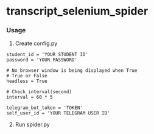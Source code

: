# transcript_selenium_spider
### Usage
1. Create config.py
```
student_id = 'YOUR STUDENT ID'
password = 'YOUR PASSWORD'

# No browser window is being displayed when True
# True or False
headless = True

# Check interval(second)
interval = 60 * 5

telegram_bot_token = 'TOKEN'
self_user_id = 'YOUR TELEGRAM USER ID'
```
2. Run spider.py
